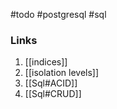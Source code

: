 #todo #postgresql #sql
### Links
1. [[indices]]
2. [[isolation levels]]
3. [[Sql#ACID]]
4. [[Sql#CRUD]]